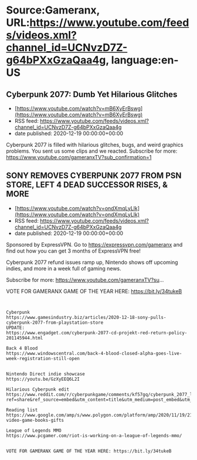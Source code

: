 # Source:Gameranx, URL:https://www.youtube.com/feeds/videos.xml?channel_id=UCNvzD7Z-g64bPXxGzaQaa4g, language:en-US

## Cyberpunk 2077: Dumb Yet Hilarious Glitches
 - [https://www.youtube.com/watch?v=mB6XyErBswg](https://www.youtube.com/watch?v=mB6XyErBswg)
 - RSS feed: https://www.youtube.com/feeds/videos.xml?channel_id=UCNvzD7Z-g64bPXxGzaQaa4g
 - date published: 2020-12-19 00:00:00+00:00

Cyberpunk 2077 is filled with hilarious glitches, bugs, and weird graphics problems. You sent us some clips and we reacted. 
Subscribe for more: https://www.youtube.com/gameranxTV?sub_confirmation=1

## SONY REMOVES CYBERPUNK 2077 FROM PSN STORE, LEFT 4 DEAD SUCCESSOR RISES, & MORE
 - [https://www.youtube.com/watch?v=ondXmqLyLlk](https://www.youtube.com/watch?v=ondXmqLyLlk)
 - RSS feed: https://www.youtube.com/feeds/videos.xml?channel_id=UCNvzD7Z-g64bPXxGzaQaa4g
 - date published: 2020-12-19 00:00:00+00:00

Sponsored by ExpressVPN. Go to https://expressvpn.com/gameranx and find out how you can get 3 months of ExpressVPN free!

Cyberpunk 2077 refund issues ramp up, Nintendo shows off upcoming indies, and more in a week full of gaming news.

Subscribe for more: https://www.youtube.com/gameranxTV?su...

VOTE FOR GAMERANX GAME OF THE YEAR HERE: https://bit.ly/34tukeB


 ~~~~STORIES~~~~


Cyberpunk 
https://www.gamesindustry.biz/articles/2020-12-18-sony-pulls-cyberpunk-2077-from-playstation-store
UPDATE:
https://www.engadget.com/cyberpunk-2077-cd-projekt-red-return-policy-201145944.html

Back 4 Blood
https://www.windowscentral.com/back-4-blood-closed-alpha-goes-live-week-registration-still-open


Nintendo Direct indie showcase
https://youtu.be/GzXyEEQ6L2I

Hilarious Cyberpunk edit
https://www.reddit.com/r/cyberpunkgame/comments/kf57gq/cyberpunk_2077_launch_glitches_trailer_a/?ref=share&ref_source=embed&utm_content=title&utm_medium=post_embed&utm_name=95b7f3f040cf47a086ad8620021f55d3&utm_source=embedly&utm_term=kf57gq

Reading list
https://www.google.com/amp/s/www.polygon.com/platform/amp/2020/11/19/21572072/best-video-game-books-gifts

League of Legends MMO
https://www.pcgamer.com/riot-is-working-on-a-league-of-legends-mmo/


VOTE FOR GAMERANX GAME OF THE YEAR HERE: https://bit.ly/34tukeB

